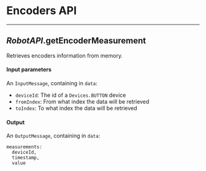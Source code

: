 # **Encoders API**

---

## *RobotAPI*.**getEncoderMeasurement**

Retrieves encoders information from memory.

#### Input parameters

An `InputMessage`, containing in `data`:

- `deviceId`: The id of a `Devices.BUTTON` device
- `fromIndex`: From what index the data will be retrieved
- `toIndex`: To  what index the data will be retrieved

#### Output

An `OutputMessage`, containing in `data`:

```
measurements:
  deviceId,
  timestamp,
  value
```
